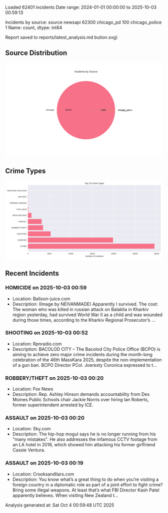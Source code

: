 
Loaded 62401 incidents
Date range: 2024-01-01 00:00:00 to 2025-10-03 00:59:13

Incidents by source:
source
newsapi           62300
chicago_pd          100
chicago_police        1
Name: count, dtype: int64

Report saved to reports/latest_analysis.md
bution.svg)

## Source Distribution
![Source Distribution](images/source_distribution.svg)

## Crime Types
![Crime Types](images/crime_types.svg)

## Recent Incidents

### HOMICIDE on 2025-10-03 00:59
- Location: Balloon-juice.com
- Description: (Image by NEIVANMADE) Apparently I survived. The cost: The woman who was killed in russian attack on Balaklia in Kharkiv region yesterday, had survived World War II as a child and was wounded during those times, according to the Kharkiv Regional Prosecutor’s …


### SHOOTING on 2025-10-03 00:52
- Location: Rpnradio.com
- Description: BACOLOD CITY – The Bacolod City Police Office (BCPO) is aiming to achieve zero major crime incidents during the month-long celebration of the 46th MassKara 2025, despite the non-implementation of a gun ban. BCPO Director PCol. Joeresty Coronica expressed to t…


### ROBBERY/THEFT on 2025-10-03 00:20
- Location: Fox News
- Description: Rep. Ashley Hinson demands accountability from Des Moines Public Schools chair Jackie Norris over hiring Ian Roberts, former superintendent arrested by ICE.


### ASSAULT on 2025-10-03 00:20
- Location: Sky.com
- Description: The hip-hop mogul says he is no longer running from his "many mistakes". He also addresses the infamous CCTV footage from an LA hotel in 2016, which showed him attacking his former girlfriend Cassie Ventura.


### ASSAULT on 2025-10-03 00:19
- Location: Crooksandliars.com
- Description: You know what’s a great thing to do when you’re visiting a foreign country in a diplomatic role as part of a joint effort to fight crime? Bring some illegal weapons.
At least that’s what FBI Director Kash Patel apparently believes.
When visiting New Zealand t…

Analysis generated at: Sat Oct  4 00:59:48 UTC 2025
